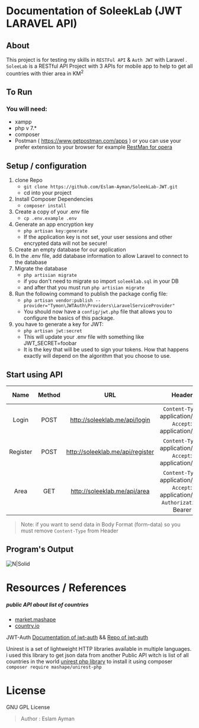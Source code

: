 # Documentation of SoleekLab (JWT LARAVEL API)
## About
This project is  for testing my skills in `RESTFul API` & `Auth JWT` with Laravel  .
`SoleeLab` is a RESTful API Project with 3 APIs for mobile app to help to get all countries with thier area in KM<sup>2</sup>

## To Run
### You will need:
- xampp
- php v 7.*
- composer
- Postman ( https://www.getpostman.com/apps )
or you can use your prefer extension to your browser for example [ RestMan for opera ](https://addons.opera.com/en/extensions/details/restman/)

## Setup / configuration
 1. clone Repo 
    - `git clone https://github.com/Eslam-Ayman/SoleekLab-JWT.git`
    - cd into your project
 2. Install Composer Dependencies
    - ```composer install```
 3. Create a copy of your .env file
    - ```cp .env.example .env```
 4. Generate an app encryption key
    - ```php artisan key:generate```
    - If the application key is not set, your user sessions and other encrypted data will not be secure!
 5. Create an empty database for our application
 6. In the .env file, add database information to allow Laravel to connect to the database
 7. Migrate the database
    - `php artisian migrate`
    - if you don't need to migrate so import `soleeklab.sql` in your DB
    - and after that you must run `php artisian migrate` 
 8. Run the following command to publish the package config file:
    - `php artisan vendor:publish --provider="Tymon\JWTAuth\Providers\LaravelServiceProvider"`
    - You should now have a `config/jwt.php` file that allows you to configure the basics of this package.
 9. you have to generate a key for JWT:
    - `php artisan jwt:secret`
    -  This will update your .env file with something like JWT_SECRET=foobar
    -  It is the key that will be used to sign your tokens. How that happens exactly will depend on the algorithm that you choose to use.

## Start using API
| Name       | Method   | URL                              | Header                                                        | Body ( **RAW** ) not (form-data) |
| :----------: |:--------:| :--------------------------------: | :--------------------------------------------------------------:| :-----:|
| Login      | POST     | http://soleeklab.me/api/login    | `Content-Type`: application/json <br> `Accept`: application/json | `Required Data`: (email, password) <br> `Optional Data`: (null) |
| Register   | POST     | http://soleeklab.me/api/register | `Content-Type`: application/json <br> `Accept`: application/json | `Required Data`: (name, email, password, password_confirmation) <br> `Optional Data`: (null)  |
| Area       | GET      | http://soleeklab.me/api/area     | `Content-Type`: application/json <br> `Accept`: application/json <br> `Authorization`: Bearer <Token-Here> |  null  |

> Note: if you want to send data in Body Format (form-data) so you must remove `Content-Type` from Header

## Program's Output
![N|Solid](https://preview.ibb.co/dLUQ30/image.png)

# Resources / References
##### public API about list of countries 
- [ market.mashape ](https://market.mashape.com/fayder/rest-countries-v1#get-all-countries)
- [ country.io ](http://country.io/data/)

JWT-Auth  [ Documentation of jwt-auth](https://jwt-auth.readthedocs.io/en/develop/laravel-installation/) && [Repo of jwt-auth](https://github.com/tymondesigns/jwt-auth/)

Unirest is a set of lightweight HTTP libraries available in multiple languages. i used this library to get json data from another Public API witch is list of all countries in the world  [unirest php library](http://unirest.io/php.html)
to install it using composer `composer require mashape/unirest-php`


# License 
GNU GPL License
> Author : Eslam Ayman 
